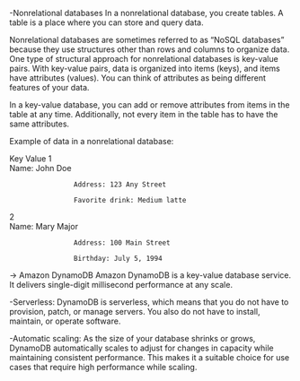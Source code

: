 -Nonrelational databases
In a nonrelational database, you create tables. A table is a place where you can store and query data.

Nonrelational databases are sometimes referred to as “NoSQL databases” because they use structures other than rows and columns to organize data. One type of structural approach for nonrelational databases is key-value pairs. With key-value pairs, data is organized into items (keys), and items have attributes (values). You can think of attributes as being different features of your data.

In a key-value database, you can add or remove attributes from items in the table at any time. Additionally, not every item in the table has to have the same attributes. 

Example of data in a nonrelational database:

Key	                Value
1	
                    Name: John Doe

                    Address: 123 Any Street

                    Favorite drink: Medium latte

2	
                    Name: Mary Major

                    Address: 100 Main Street

                    Birthday: July 5, 1994


-> Amazon DynamoDB
Amazon DynamoDB is a key-value database service. It delivers single-digit millisecond performance at any scale.

-Serverless:
DynamoDB is serverless, which means that you do not have to provision, patch, or manage servers. 
You also do not have to install, maintain, or operate software.

-Automatic scaling:
As the size of your database shrinks or grows, DynamoDB automatically scales to adjust for changes in capacity while maintaining consistent performance. This makes it a suitable choice for use cases that require high performance while scaling.